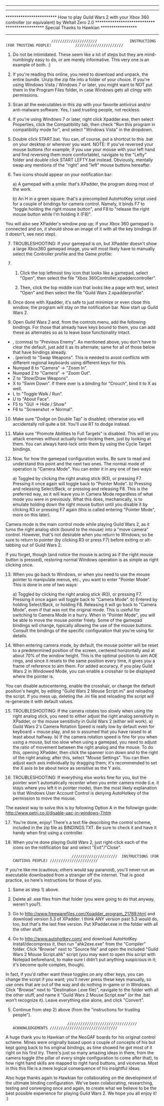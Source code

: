 
*******************************************************************************
**************************************************************************************************           
************************                  How to play Guild Wars 2 with your Xbox 360 controller (or equivalent) by Weltall Zero 2.0                 ****************************
                                                  ******************      Special Thanks to Hawkian            *****************
**********************************************************************************************************************************                                                


          
                         /////////////////////               INSTRUCTIONS (FOR TRUSTING PEOPLE)           //////////////////////

1) Do not be intimidated. These seem like a lot of steps but they are mind-numbingly easy to do, or are merely informative. This very one is an example of both. :)

2) If you're reading this online, you need to download and unpack, the entire bundle. Unzip the zip file into a folder of your choice. If you're using Windows Vista / Windows 7 or later, you might want to NOT put them in the Program Files folder, in case Windows gets all clingy with permissions. 

3) Scan all the executables in this zip with your favorite antivirus and/or anti-malware software. Yes, I said trusting people, not reckless.

4) If you're using Windows 7 or later, right click Xpadder.exe, then select Properties, click the Compatibility tab, then check "Run this program in compatibility mode for", and select "Windows Vista" in the dropdown. 

5) Double click START.bat. You can, of course, put a shortcut to this .bat on your desktop or wherever you want. NOTE: If you've reversed your mouse buttons (for example, if you use your mouse with your left hand and find reversing them more comfortable), navigate to the "Lefty" folder and double click START LEFTY.bat instead. Obviously, mentally swap any mentions of the "right" and "left" mouse buttons hereafter.

6) Two icons should appear on your notification bar: 
    
   a) A gamepad with a smile: that's XPadder, the program doing most of the work.
   
   b) An H in a green square: that's a precompiled AutoHotKey script used for a couple of bindings for camera control. Namely, it binds F7 to "toggle holding the right mouse button", and F8 to "release the right mouse button while I'm holding it (F8)". 

You will also see XPadder's window pop up; if your Xbox 360 gamepad is connected and on, it should show an image of it with all the key bindings (if it doesn't, see next step). 

7) TROUBLESHOOTING: If your gamepad is on, but XPadder doesn't show a large Xbox360 gamepad image, you will most likely have to  manually select the Controller profile and the Game profile:
  
7. 1) Click the top leftmost tiny icon that looks like a gamepad, select "Open", then select the file "Xbox 360Controller.xpaddercontroller". 
  
   2) Then, click the top middle icon that looks like a page with text, select "Open" and then select the file 
     "Guild Wars 2.xpadderprofile". 

8) Once done with Xpadder, it's safe to just minimize or even close this window; the program will stay on the notification bar. Now start up Guild Wars 2. 

9) Open Guild Wars 2 and, from the controls menu, add the following bindings. For those that already have keys bound to them, you can add these as alternates so as to leave base functionality intact. 

- , (comma) to "Previous Enemy". As mentioned above, you don't have to clear the default, just add it as its alternate; same for all of those below that have bindings already.
- . (period) to "Swap Weapons". This is needed to avoid conflicts with different regional keyboards using different keys for this.
- Numpad 8 to "Camera" -> "Zoom In". 
- Numpad 2 to "Camera" -> "Zoom Out". 
- Z to "Stow/Draw Weapons".
- X to "Swim Down". If there ever is a binding for "Crouch", bind it to X as well. 
- L to "Toggle Walk / Run". 
- U to "About Face".
- F5 to "GUI -> Hide / Show"
- F6 to "Screenshot -> Normal". 

10) Make sure "Dodge on Double Tap" is disabled; otherwise you will accidentally roll quite a bit. You'll use RT to dodge instead. 

11) Make sure "Promote Abilities to Full Targets" is disabled. This will let you attack enemies without actually hard-locking them, just by looking at them. You can always hard-lock onto them by using the Cycle Target bindings. 

12) Now, for how the gamepad configuration works. Be sure to read and understand this point and the next two ones. 
The normal mode of operation is "Camera Mode". You can enter it in any one of two ways:
    
    a) Toggled by clicking the right analog stick (R3), or pressing F7. Pressing it once again will toggle back to "Pointer Mode".
    b) Pressing and releasing Select/Back, or pressing and releasing F8. This is the preferred way, as it will leave you in Camera Mode regardless of what mode you were          in previously.
What this does, mechanically, is to emulate holding down the right mouse button until you disable it by clicking R3 or pressing F7 again (this is called entering "Pointer Mode", more on this later). 

Camera mode is the main control mode while playing Guild Wars 2, as it turns the right analog stick (bound to the mouse) into a "move camera" control. However, that's not desirable when you return to Windows, so be sure to return to pointer (by clicking R3 or press F7) before exiting or alt-tabbing out of Guild Wars 2. 

If you forget, though (and notice the mouse is acting as if the right mouse button is pressed), restoring normal Windows operation is as simple as right clicking once. 
   
13) When you go back to Windows, or when you need to use the mouse pointer to manipulate menus, etc., you want to enter "Pointer Mode". This is done in one of two ways:
    
    a) Toggled by clicking the right analog stick (R3), or pressing F7. Pressing it once again will toggle back to "Camera Mode".
    b) Entered by holding Select/Back, or holding F8. Releasing it will go back to "Camera Mode", even if that was not the original mode. This is useful for switching to Camera Mode in a hurry. When in "Pointer Mode", you will be able to move the mouse pointer freely. Some of the gamepad bindings will change, typically allowing the use of the mouse buttons. Consult the bindings of the specific configuration that you're using for details. 
   
14) When entering camera mode, by default, the mouse pointer will be reset to a predetermined position of the screen, centered horizontally and at about 70% of the window height. This is the optimal position to aim AOE rings, and since it resets to the same position every time, it gives you a frame of reference to aim them. For added accuracy, if you play Guild Wars 2 in Windowed Mode, you can enable a crosshair to be displayed where the pointer is. 

You can disable autocentering, enable the crosshair, or change the default position's height, by editing "Guild Wars 2 Mouse Script.ini" and reloading the script. If you mess up, deleting the .ini file and reloading the script will re-generate it with default values. 

15) TROUBLESHOOTING: If the camera rotates too slowly when using the right analog stick, you need to either adjust the right analog sensitivity in XPadder, or the mouse sensitivity in Guild Wars 2 (either will work). 
       a) Guild Wars 2's Camera Rotation Speed is really low by default even for keyboard + mouse play, and so is assumed that you have raised to at least about halfway. 
       b) If the camera rotation speed is fine for you when using a mouse, but too slow when using a gamepad, you need to adjust the ratio of movement between the right analog 
       and the mouse. To do this, opening XPadder, then click the spanner icon down and to the right of the right analog; after this, select "Mouse Settings". You can then        adjust each axis individually by dragging them; it's recommended to set the X axis to be about twice as sensitive as the Y axis. 
   
16) TROUBLESHOOTING: If everything else works fine for you, but the pointer won't automatically recenter when you enter camera mode (i.e. it stays where you left it in pointer mode), then the most likely explanation is that Windows User Account Control is denying AutoHotkey of the permission to move the mouse. 

The easiest way to solve this is by following Option A in the followign guide:
http://www.petri.co.il/disable-uac-in-windows-7.htm

17) You're done, enjoy! There's a text file describing the control scheme, included in the zip file as BINDINGS.TXT. Be sure to check it and have it handy when first using a controller.

17) When you're done playing Guild Wars 2, just right-click each of the icons on the notification bar and select "Exit"/"Close". 



                                                 

                                   /////////////////////  INSTRUCTIONS (FOR CAUTIOUS PEOPLE) //////////////////////




If you're like me (cautious; others would say paranoid), you'll never run an executable downloaded from a stranger off the internet. That is good practice, so here's instructions for those of you. 



1) Same as step 1) above. 



2) Delete all .exe files from that folder (you were going to do that anyway, weren't you?). 



3) Go to http://www.freewarefiles.com/Xpadder_program_21789.html and download version 5.3 of XPadder. I think ANY version past 5.3 would do, too, but that's the last free version. Put XPadder.exe in the folder with all the other stuff.



4) Go to http://www.autohotkey.com/ and download AutoHotKey. Install/decompress it, then run "ahk2exe.exe" from the "Compiler" folder. Click "Browse" next to "Source file" and open the included "Guild Wars 2 Mouse Script.ahk" script (you may want to open this script with Notepad beforehand, to make sure I didn't put anything suspicious in it; it's become quite comples, though). 

In fact, if you'd rather want these toggles on any other keys, you can change the script if you want; you'll never press these keys manually, so use ones that are out of the way and do nothing in-game or in Windows. Click "Browse" next to "Destination (.exe file)", navigate to the folder with all the other stuff, and name it "Guild Wars 2 Mouse Script.exe" (or the .bat won't recognize it). Leave everything else alone, and click "Convert". 



5) Continue from step 2) above (from the "instructions for trusting people"). 




                   
                                //////////////////////////////// ACKNOWLEDGEMENTS ///////////////////////////////


A huge thank you to Hawkian of the NeoGAF boards for his original control scheme. Mines were originally based upon a couple of concepts of his but kept going back to his original bindings, as time showed he got most of it right on his first try. There's just so many amazing ideas in there, from the camera toggle (the pillar of every single configuration to come after that), to how right hand skills are mapped to right hand buttons, and viceversa. 
Most in this this file is a mere logical consequence of his insightful ideas. 

Also huge thanks again to Hawkian for collaborating on the development of the ultimate binding configuration. We've been colaborating, researching, testing and converging once and again, to create what we believe to be the best possible experience for playing Guild Wars 2. We hope you all enjoy it! :)
